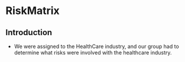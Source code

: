 # RiskMatrix
 
## Introduction

- We were assigned to the HealthCare industry, and our group had to determine what risks were involved with the healthcare industry.

